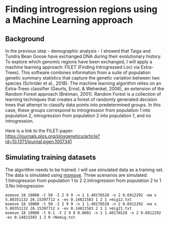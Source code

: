 # Finding introgression regions using a Machine Learning approach
## Background
In the previous step - demographic analysis - I showed that Taiga and Tundra Bean Goose have exchanged DNA during their evolutionary history.
To explore which genomic regions have been exchanged, I will apply a machine learning approach: FILET (Finding Introgressed Loci via Extra-Trees).
This software combines information from a suite of population genetic summary statistics that capture the genetic variation between two species (Schrider et al., 2018).
The machine learning algorithm relies on an Extra-Trees classifier (Geurts, Ernst, & Wehenkel, 2006), an extension of the Random Forest approach (Breiman, 2001). 
Random Forest is a collection of learning techniques that creates a forest of randomly generated decision trees that attempt to classify data points into predetermined groups. 
In this case, these groups correspond to introgression from population 1 into population 2, introgression from population 2 into population 1, and no introgression.

Here is a link to the FILET-paper: https://journals.plos.org/plosgenetics/article?id=10.1371/journal.pgen.1007341

## Simulating training datasets
The algorithm needs to be trained. I will use simulated data as a training set. The data is simulated using [msmove](https://github.com/geneva/msmove).
Three scenarios are simulated: 1.Introgression from population 1 to 2 2.Introgression from population 2 to 1 3.No Introgression
```
msmove 18 10000 -t 50 -I 2 9 9 -n 1 1.40176528 -n 2 0.6912292 -ma x 5.80351132 26.15397712 x -ev 0.14821583 1 2 1 >mig12.txt
msmove 18 10000 -t 50 -I 2 9 9 -n 1 1.40176528 -n 2 0.6912292 -ma x 5.80351132 26.15397712 x -ev 0.14821583 2 1 1 >mig21.txt
msmove 18 10000 -t 0.1 -I 2 9 9 0.0001 -n 1 1.40176528 -n 2 0.6912292 -ev 0.14821583 1 2 0 >Nomig.txt
```
